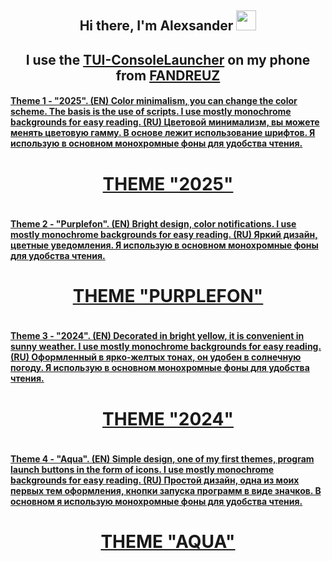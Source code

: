<h2 align="center">Hi there, I'm <a target="_blank">Alexsander</a> 
<img src="https://github.com/blackcater/blackcater/raw/main/images/Hi.gif" height="32"/></h2>
<h2 align="center">I use the <a href="https://github.com/fandreuz/TUI-ConsoleLauncher" target="_blank">TUI-ConsoleLauncher</a>
<align="center">on my phone from <a href="https://github.com/fandreuz" target="_blank">FANDREUZ</h2>

<h4>Theme 1 - "2025". (EN) Color minimalism, you can change the color scheme. The basis is the use of scripts. I use mostly monochrome backgrounds for easy reading. (RU) Цветовой минимализм, вы можете менять цветовую гамму. В основе лежит использование шрифтов. Я использую в основном монохромные фоны для удобства чтения.</h4>
<h1 align="center">THEME "2025"</h1>
<img src="https://github.com/alexgeorgchist/my_tui/raw/main/database/inf/theme2025red.jpg" alt="">

<h4>Theme 2 - "Purplefon". (EN) Bright design, color notifications. I use mostly monochrome backgrounds for easy reading. (RU) Яркий дизайн, цветные уведомления. Я использую в основном монохромные фоны для удобства чтения.</h4>
<h1 align="center">THEME "PURPLEFON"</h1>
<img src="https://github.com/alexgeorgchist/my_tui/raw/main/database/inf/purplefon.jpg" alt="">

<h4>Theme 3 - "2024". (EN) Decorated in bright yellow, it is convenient in sunny weather. I use mostly monochrome backgrounds for easy reading. (RU) Оформленный в ярко-желтых тонах, он удобен в солнечную погоду. Я использую в основном монохромные фоны для удобства чтения.</h4>
<h1 align="center">THEME "2024"</h1>
<img src="https://github.com/alexgeorgchist/my_tui/raw/main/database/inf/2024.jpg" alt="">

<h4>Theme 4 - "Aqua". (EN) Simple design, one of my first themes, program launch buttons in the form of icons. I use mostly monochrome backgrounds for easy reading. (RU) Простой дизайн, одна из моих первых тем оформления, кнопки запуска программ в виде значков. В основном я использую монохромные фоны для удобства чтения.</h4>
<h1 align="center">THEME "AQUA"</h1>
<img src="https://github.com/alexgeorgchist/my_tui/raw/main/database/inf/aqua.jpg" alt="">
